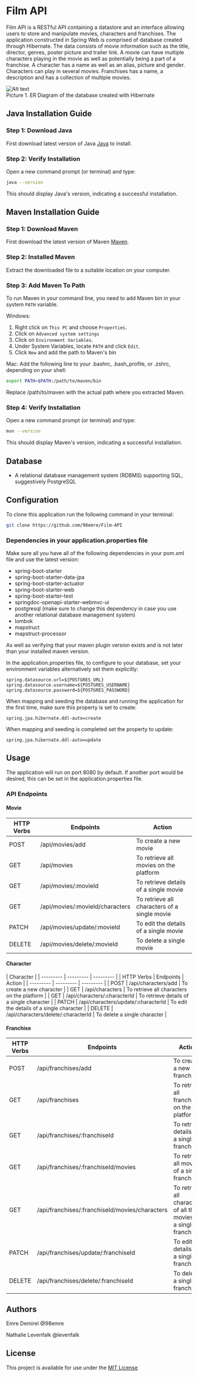 
# Film API
Film API is a RESTful API containing a datastore and an interface allowing users to store and manipulate movies, characters and franchises. The application constructed in Spring Web is comprised of database created through Hibernate. The data consists of movie information such as the title, director, genres, poster picture and trailer link. A movie can have multiple characters playing in the movie as well as potentially being a part of a franchise. A character has a name as well as an alias, picture and gender. Characters can play in several movies. Franchises has a name, a description and has a collection of multiple movies.

![Alt text](erDiagram.png)  
Picture 1. ER Diagram of the database created with Hibernate

  
## Java Installation Guide

### Step 1: Download Java
First download latest version of Java [Java](https://www.oracle.com/java/) to install.

### Step 2: Verify Installation
Open a new command prompt (or terminal) and type:

```bash
java --version
```
This should display Java's version, indicating a successful installation.

## Maven Installation Guide

### Step 1: Download Maven
First download the latest version of Maven [Maven](https://maven.apache.org/download.cgi).

### Step 2: Installed Maven
Extract the downloaded file to a suitable location on your computer.

### Step 3: Add Maven To Path
To run Maven in your command line, you need to add Maven bin in your system `PATH` variable.

Windows: 
1. Right click on `This PC` and choose `Properties`.
2. Click on `Advanced system settings`
3. Click on `Environment Variables`.
4. Under System Variables, locate `PATH` and click `Edit`.
5. Click `New` and add the path to Maven's bin

Mac:
Add the following line to your .bashrc, .bash_profile, or .zshrc, depending on your shell:
```bash
export PATH=$PATH:/path/to/maven/bin
```
Replace /path/to/maven with the actual path where you extracted Maven.

### Step 4: Verify Installation
Open a new command prompt (or terminal) and type:

```bash
mvn --version
```

This should display Maven's version, indicating a successful installation.


## Database

- A relational database management system (RDBMS) supporting SQL, suggestively PostgreSQL


## Configuration

To clone this application run the following command in your terminal:
```bash
git clone https://github.com/98emre/Film-API
```


### Dependencies in your application.properties file

Make sure all you have all of the following dependencies in your pom.xml file and use the latest version:
- spring-boot-starter
- spring-boot-starter-data-jpa
- spring-boot-starter-actuator
- spring-boot-starter-web
- spring-boot-starter-test
- springdoc-openapi-starter-webmvc-ui
- postgresql (make sure to change this dependency in case you use another relational database management system)
- lombok
- mapstruct
- mapstruct-processor

  
As well as verifying that your maven plugin version exists and is not later than your installed maven version.

  
In the application.properties file, to configure to your database, set your environment variables alternatively set them explicitly:
```
spring.datasource.url=${POSTGRES_URL}
spring.datasource.username=${POSTGRES_USERNAME}
spring.datasource.password=${POSTGRES_PASSWORD}
```

  
When mapping and seeding the database and running the application for the first time, make sure this property is set to create:
```
spring.jpa.hibernate.ddl-auto=create
```

When mapping and seeding is completed set the property to update:
```
spring.jpa.hibernate.ddl-auto=update
```

  
## Usage
The application will run on port 8080 by default. 
If another port would be desired, this can be set in the application.properties file.
  

### API Endpoints

#### Movie
| HTTP Verbs | Endpoints | Action |
| --------- | --------- | --------- |
| POST | /api/movies/add | To create a new movie |
| GET | /api/movies | To retrieve all movies on the platform |
| GET | /api/movies/:movieId | To retrieve details of a single movie |
| GET | /api/movies/:movieId/characters | To retrieve all characters of a single movie |
| PATCH | /api/movies/update/:movieId | To edit the details of a single movie |
| DELETE | /api/movies/delete/:movieId | To delete a single movie |

#### Character
| Character |
| --------- | --------- | --------- |
| HTTP Verbs | Endpoints | Action |
| --------- | --------- | --------- |
| POST | /api/characters/add | To create a new character |
| GET | /api/characters | To retrieve all characters on the platform |
| GET | /api/characters/:characterId | To retrieve details of a single character |
| PATCH | /api/characters/update/:characterId | To edit the details of a single character |
| DELETE | /api/characters/delete/:characterId | To delete a single character |


#### Franchise
| HTTP Verbs | Endpoints | Action |
| --------- | --------- | --------- |
| POST | /api/franchises/add | To create a new franchise |
| GET | /api/franchises | To retrieve all franchises on the platform |
| GET | /api/franchises/:franchiseId | To retrieve details of a single franchise |
| GET | /api/franchises/:franchiseId/movies | To retrieve all movies of a single franchise |
| GET | /api/franchises/:franchiseId/movies/characters | To retrieve all characters of all the movies of a single franchise | 
| PATCH | /api/franchises/update/:franchiseId | To edit the details of a single franchise |
| DELETE | /api/franchises/delete/:franchiseId | To delete a single franchise |

## Authors
Emre Demirel @98emre

Nathalie Levenfalk @levenfalk  

  
## License
This project is available for use under the [MIT License](https://choosealicense.com/licenses/mit/) 
